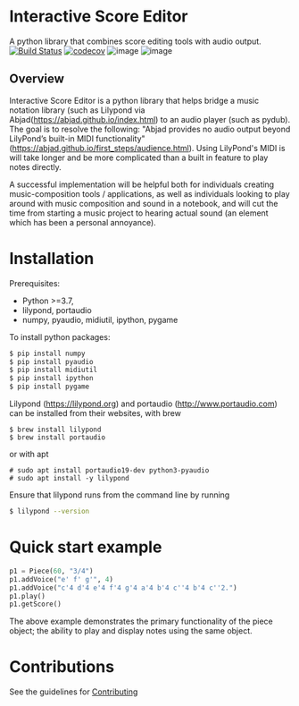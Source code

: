 # Interactive Score Editor
A python library that combines score editing tools with audio output.<br>
[![Build Status](https://github.com/sadigulcelik/interactive-score-editor/actions/workflows/build.yml/badge.svg)](https://github.com/sadigulcelik/interactive-score-editor/actions?query=workflow%3A%22Build+Status%22)
[![codecov](https://codecov.io/gh/sadigulcelik/interactive-score-editor/branch/main/graph/badge.svg?token=Y3YYB6AYD1)](https://codecov.io/gh/sadigulcelik/interactive-score-editor)
![image](https://img.shields.io/badge/license-Apache--2.0-brightgreen)
![image](https://img.shields.io/github/issues/sadigulcelik/interactive-score-editor)

## Overview

Interactive Score Editor is a python library that helps bridge a music notation library (such as Lilypond via Abjad(https://abjad.github.io/index.html) to an audio player (such as pydub). The goal is to resolve the following: "Abjad provides no audio output beyond LilyPond’s built-in MIDI functionality" (https://abjad.github.io/first_steps/audience.html). Using LilyPond's MIDI is will take longer and be more complicated than a built in feature to play notes directly.

A successful implementation will be helpful both for individuals creating music-composition tools / applications, as well as individuals looking to play around with music composition and sound in a notebook, and will cut the time from starting a music project to hearing actual sound (an element which has been a personal annoyance).

# Installation

Prerequisites:
* Python >=3.7,
* lilypond, portaudio
* numpy, pyaudio, midiutil, ipython, pygame

To install python packages:
```bash
$ pip install numpy
$ pip install pyaudio
$ pip install midiutil
$ pip install ipython
$ pip install pygame
```

Lilypond (https://lilypond.org) and portaudio (http://www.portaudio.com) can be installed from their websites, with brew
```
$ brew install lilypond
$ brew install portaudio
```
or with apt
```
# sudo apt install portaudio19-dev python3-pyaudio
# sudo apt install -y lilypond
```

Ensure that lilypond runs from the command line by running 
```bash
$ lilypond --version
```

# Quick start example

```python
p1 = Piece(60, "3/4")
p1.addVoice("e' f' g'", 4)
p1.addVoice("c'4 d'4 e'4 f'4 g'4 a'4 b'4 c''4 b'4 c''2.")
p1.play()
p1.getScore()
```

The above example demonstrates the primary functionality of the piece object; the ability to play and display notes using the same object.

# Contributions
See the guidelines for [Contributing](https://github.com/sadigulcelik/interactive-score-editor/blob/main/CONTRIBUTING.md)

